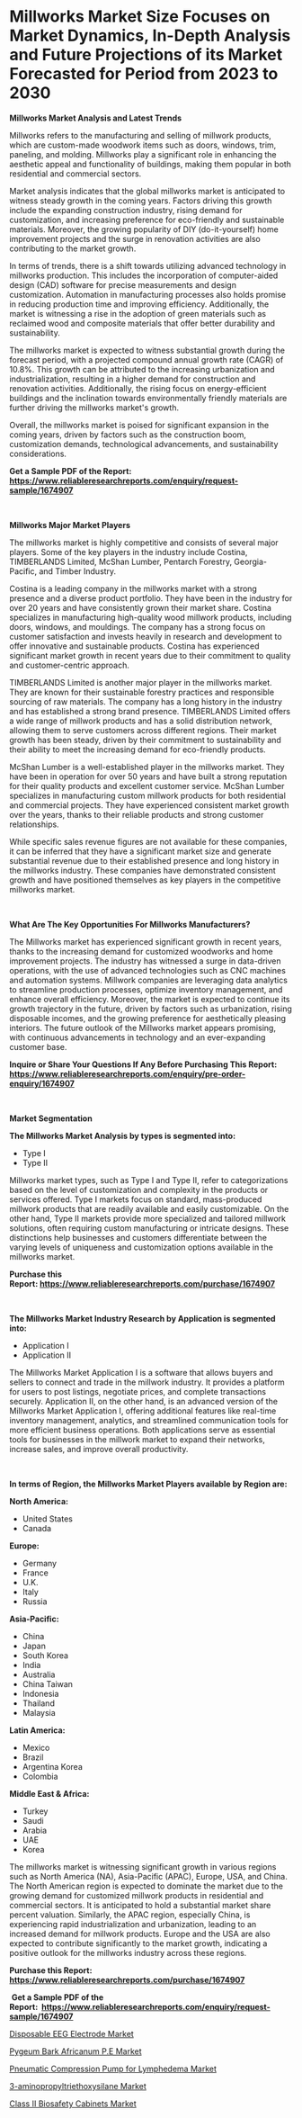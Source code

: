 <p><h1>Millworks Market Size Focuses on Market Dynamics, In-Depth Analysis and Future Projections of its Market Forecasted for Period from 2023 to 2030</h1></p><p><strong>Millworks Market Analysis and Latest Trends</strong></p>
<p><p>Millworks refers to the manufacturing and selling of millwork products, which are custom-made woodwork items such as doors, windows, trim, paneling, and molding. Millworks play a significant role in enhancing the aesthetic appeal and functionality of buildings, making them popular in both residential and commercial sectors.</p><p>Market analysis indicates that the global millworks market is anticipated to witness steady growth in the coming years. Factors driving this growth include the expanding construction industry, rising demand for customization, and increasing preference for eco-friendly and sustainable materials. Moreover, the growing popularity of DIY (do-it-yourself) home improvement projects and the surge in renovation activities are also contributing to the market growth.</p><p>In terms of trends, there is a shift towards utilizing advanced technology in millworks production. This includes the incorporation of computer-aided design (CAD) software for precise measurements and design customization. Automation in manufacturing processes also holds promise in reducing production time and improving efficiency. Additionally, the market is witnessing a rise in the adoption of green materials such as reclaimed wood and composite materials that offer better durability and sustainability.</p><p>The millworks market is expected to witness substantial growth during the forecast period, with a projected compound annual growth rate (CAGR) of 10.8%. This growth can be attributed to the increasing urbanization and industrialization, resulting in a higher demand for construction and renovation activities. Additionally, the rising focus on energy-efficient buildings and the inclination towards environmentally friendly materials are further driving the millworks market's growth.</p><p>Overall, the millworks market is poised for significant expansion in the coming years, driven by factors such as the construction boom, customization demands, technological advancements, and sustainability considerations.</p></p>
<p><strong>Get a Sample PDF of the Report:&nbsp; <a href="https://www.reliableresearchreports.com/enquiry/request-sample/1674907">https://www.reliableresearchreports.com/enquiry/request-sample/1674907</a></strong></p>
<p>&nbsp;</p>
<p><strong>Millworks Major Market Players</strong></p>
<p><p>The millworks market is highly competitive and consists of several major players. Some of the key players in the industry include Costina, TIMBERLANDS Limited, McShan Lumber, Pentarch Forestry, Georgia-Pacific, and Timber Industry.</p><p>Costina is a leading company in the millworks market with a strong presence and a diverse product portfolio. They have been in the industry for over 20 years and have consistently grown their market share. Costina specializes in manufacturing high-quality wood millwork products, including doors, windows, and mouldings. The company has a strong focus on customer satisfaction and invests heavily in research and development to offer innovative and sustainable products. Costina has experienced significant market growth in recent years due to their commitment to quality and customer-centric approach.</p><p>TIMBERLANDS Limited is another major player in the millworks market. They are known for their sustainable forestry practices and responsible sourcing of raw materials. The company has a long history in the industry and has established a strong brand presence. TIMBERLANDS Limited offers a wide range of millwork products and has a solid distribution network, allowing them to serve customers across different regions. Their market growth has been steady, driven by their commitment to sustainability and their ability to meet the increasing demand for eco-friendly products.</p><p>McShan Lumber is a well-established player in the millworks market. They have been in operation for over 50 years and have built a strong reputation for their quality products and excellent customer service. McShan Lumber specializes in manufacturing custom millwork products for both residential and commercial projects. They have experienced consistent market growth over the years, thanks to their reliable products and strong customer relationships.</p><p>While specific sales revenue figures are not available for these companies, it can be inferred that they have a significant market size and generate substantial revenue due to their established presence and long history in the millworks industry. These companies have demonstrated consistent growth and have positioned themselves as key players in the competitive millworks market.</p></p>
<p>&nbsp;</p>
<p><strong>What Are The Key Opportunities For Millworks Manufacturers?</strong></p>
<p><p>The Millworks market has experienced significant growth in recent years, thanks to the increasing demand for customized woodworks and home improvement projects. The industry has witnessed a surge in data-driven operations, with the use of advanced technologies such as CNC machines and automation systems. Millwork companies are leveraging data analytics to streamline production processes, optimize inventory management, and enhance overall efficiency. Moreover, the market is expected to continue its growth trajectory in the future, driven by factors such as urbanization, rising disposable incomes, and the growing preference for aesthetically pleasing interiors. The future outlook of the Millworks market appears promising, with continuous advancements in technology and an ever-expanding customer base.</p></p>
<p><strong>Inquire or Share Your Questions If Any Before Purchasing This Report: <a href="https://www.reliableresearchreports.com/enquiry/pre-order-enquiry/1674907">https://www.reliableresearchreports.com/enquiry/pre-order-enquiry/1674907</a></strong></p>
<p>&nbsp;</p>
<p><strong>Market Segmentation</strong></p>
<p><strong>The Millworks Market Analysis by types is segmented into:</strong></p>
<p><ul><li>Type I</li><li>Type II</li></ul></p>
<p><p>Millworks market types, such as Type I and Type II, refer to categorizations based on the level of customization and complexity in the products or services offered. Type I markets focus on standard, mass-produced millwork products that are readily available and easily customizable. On the other hand, Type II markets provide more specialized and tailored millwork solutions, often requiring custom manufacturing or intricate designs. These distinctions help businesses and customers differentiate between the varying levels of uniqueness and customization options available in the millworks market.</p></p>
<p><strong>Purchase this Report:&nbsp;<a href="https://www.reliableresearchreports.com/purchase/1674907">https://www.reliableresearchreports.com/purchase/1674907</a></strong></p>
<p>&nbsp;</p>
<p><strong>The Millworks Market Industry Research by Application is segmented into:</strong></p>
<p><ul><li>Application I</li><li>Application II</li></ul></p>
<p><p>The Millworks Market Application I is a software that allows buyers and sellers to connect and trade in the millwork industry. It provides a platform for users to post listings, negotiate prices, and complete transactions securely. Application II, on the other hand, is an advanced version of the Millworks Market Application I, offering additional features like real-time inventory management, analytics, and streamlined communication tools for more efficient business operations. Both applications serve as essential tools for businesses in the millwork market to expand their networks, increase sales, and improve overall productivity.</p></p>
<p>&nbsp;</p>
<p><strong>In terms of Region, the Millworks Market Players available by Region are:</strong></p>
<p>
    <p> <strong> North America: </strong>
        <ul>
            <li>United States</li>
            <li>Canada</li>
        </ul>
        </p> 
    <p> <strong> Europe: </strong>
        <ul>
            <li>Germany</li>
            <li>France</li>
            <li>U.K.</li>
            <li>Italy</li>
            <li>Russia</li>
        </ul>
        </p> 
    <p> <strong> Asia-Pacific: </strong>
        <ul>
            <li>China</li>
            <li>Japan</li>
            <li>South Korea</li>
            <li>India</li>
            <li>Australia</li>
            <li>China Taiwan</li>
            <li>Indonesia</li>
            <li>Thailand</li>
            <li>Malaysia</li>
        </ul>
        </p> 
    <p> <strong> Latin America: </strong>
        <ul>
            <li>Mexico</li>
            <li>Brazil</li>
            <li>Argentina Korea</li>
            <li>Colombia</li>
        </ul>
        </p> 
    <p> <strong> Middle East & Africa: </strong>
        <ul>
            <li>Turkey</li>
            <li>Saudi</li>
            <li>Arabia</li>
            <li>UAE</li>
            <li>Korea</li>
        </ul>
    </p>
    </p>
<p><p>The millworks market is witnessing significant growth in various regions such as North America (NA), Asia-Pacific (APAC), Europe, USA, and China. The North American region is expected to dominate the market due to the growing demand for customized millwork products in residential and commercial sectors. It is anticipated to hold a substantial market share percent valuation. Similarly, the APAC region, especially China, is experiencing rapid industrialization and urbanization, leading to an increased demand for millwork products. Europe and the USA are also expected to contribute significantly to the market growth, indicating a positive outlook for the millworks industry across these regions.</p></p>
<p><strong>Purchase this Report: <a href="https://www.reliableresearchreports.com/purchase/1674907">https://www.reliableresearchreports.com/purchase/1674907</a></strong></p>
<p>&nbsp;<strong>Get a Sample PDF of the Report:&nbsp;&nbsp;<a href="https://www.reliableresearchreports.com/enquiry/request-sample/1674907">https://www.reliableresearchreports.com/enquiry/request-sample/1674907</a></strong></p>
<p><strong></strong></p>
<p><p><a href="https://www.linkedin.com/pulse/disposable-eeg-electrode-market-size-share-global-analysis-5rznc/">Disposable EEG Electrode Market</a></p><p><a href="https://medium.com/@s40138378/pygeum-bark-africanum-p-e-market-size-cagr-trends-2024-2030-6b41aeb12467">Pygeum Bark Africanum P.E Market</a></p><p><a href="https://www.linkedin.com/pulse/pneumatic-compression-pump-lymphedema-market-size-share-5zvfc/">Pneumatic Compression Pump for Lymphedema Market</a></p><p><a href="https://medium.com/@santosh99915121/3-aminopropyltriethoxysilane-market-focuses-on-market-share-size-and-projected-forecast-till-2030-a41c920a7b3b">3-aminopropyltriethoxysilane Market</a></p><p><a href="https://www.linkedin.com/pulse/decoding-class-ii-biosafety-cabinets-market-deep-dive-vrjkc/">Class II Biosafety Cabinets Market</a></p></p>
